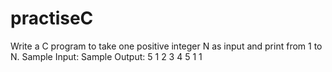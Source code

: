# practiseC
Write a C program to take one positive integer N as input and print from 1 to N. 
Sample Input: Sample Output: 
5 1 2 3 4 5 
1 1 
